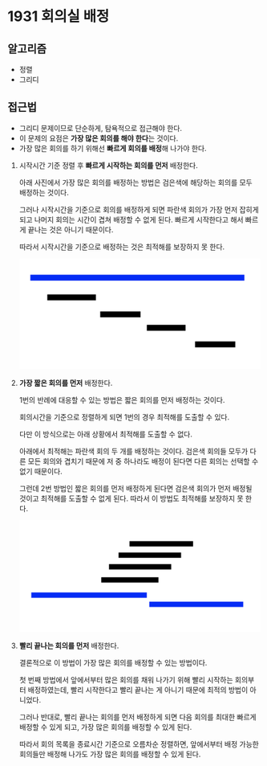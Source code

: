 # 1931 회의실 배정

## 알고리즘

- 정렬
- 그리디

## 접근법

- 그리디 문제이므로 단순하게, 탐욕적으로 접근해야 한다.
- 이 문제의 요점은 **가장 많은 회의를 해야 한다**는 것이다.
- 가장 많은 회의를 하기 위해선 **빠르게 회의를 배정**해 나가야 한다.

1. 시작시간 기준 정렬 후 **빠르게 시작하는 회의를 먼저** 배정한다.
    
    아래 사진에서 가장 많은 회의를 배정하는 방법은 검은색에 해당하는 회의를 모두 배정하는 것이다.
    
    그러나 시작시간을 기준으로 회의를 배정하게 되면 파란색 회의가 가장 먼저 잡히게 되고 나머지 회의는 시간이 겹쳐 배정할 수 없게 된다. 빠르게 시작한다고 해서 빠르게 끝나는 것은 아니기 때문이다.
    
    따라서 시작시간을 기준으로 배정하는 것은 최적해를 보장하지 못 한다.
    
    ![반례_빠른 시작시간](img/ex01.png)
    
2. **가장 짧은 회의를 먼저** 배정한다.
    
    1번의 반례에 대응할 수 있는 방법은 짧은 회의를 먼저 배정하는 것이다.
    
    회의시간을 기준으로 정렬하게 되면 1번의 경우 최적해를 도출할 수 있다.
    
    다만 이 방식으로는 아래 상황에서 최적해를 도출할 수 없다.
    
    아래에서 최적해는 파란색 회의 두 개를 배정하는 것이다. 검은색 회의들 모두가 다른 모든 회의와 겹치기 때문에 저 중 하나라도 배정이 된다면 다른 회의는 선택할 수 없기 때문이다.
    
    그런데 2번 방법인 짧은 회의를 먼저 배정하게 된다면 검은색 회의가 먼저 배정될 것이고 최적해를 도출할 수 없게 된다. 따라서 이 방법도 최적해를 보장하지 못 한다.
    
    ![반례_짧은 회의시간](img/ex02.png)
    
3. **빨리 끝나는 회의를 먼저** 배정한다.
    
    결론적으로 이 방법이 가장 많은 회의를 배정할 수 있는 방법이다.
    
    첫 번째 방법에서 앞에서부터 많은 회의를 채워 나가기 위해 빨리 시작하는 회의부터 배정하였는데, 빨리 시작한다고 빨리 끝나는 게 아니기 때문에 최적의 방법이 아니었다.
    
    그러나 반대로, 빨리 끝나는 회의를 먼저 배정하게 되면 다음 회의를 최대한 빠르게 배정할 수 있게 되고, 가장 많은 회의를 배정할 수 있게 된다.
    
    따라서 회의 목록을 종료시간 기준으로 오름차순 정렬하면, 앞에서부터 배정 가능한 회의들만 배정해 나가도 가장 많은 회의를 배정할 수 있게 된다.